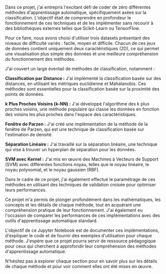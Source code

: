 Dans ce projet, j'ai entrepris l'excitant défi de coder de zéro différentes méthodes d'apprentissage automatique, spécifiquement axées sur la classification. L'objectif était de comprendre en profondeur le fonctionnement de ces techniques et de les implémenter sans recourir à des bibliothèques externes telles que Scikit-Learn ou TensorFlow.

Pour ce faire, nous avons choisi d'utiliser trois datasets présentant des niveaux de difficulté variés : facile, moyen et difficile. Chacun de ces jeux de données contient uniquement deux caractéristiques (2D), ce qui permet une visualisation plus simple des données et une meilleure compréhension du fonctionnement des méthodes.

J'ai couvert un large éventail de méthodes de classification, notamment :

<strong>Classification par Distance :</strong> J'ai implémenté la classification basée sur des distances, en utilisant les métriques euclidienne et Mahalanobis. Ces méthodes sont essentielles pour la classification basée sur la proximité des points de données.

<strong>k Plus Proches Voisins (k-NN) :</strong> J'ai développé l'algorithme des k plus proches voisins, une méthode populaire qui classe les données en fonction des voisins les plus proches dans l'espace des caractéristiques.

<strong>Fenêtre de Parzen :</strong> J'ai créé une implémentation de la méthode de la fenêtre de Parzen, qui est une technique de classification basée sur l'estimation de densité.

<strong>Séparation Linéaire :</strong> J'ai travaillé sur la séparation linéaire, une technique qui vise à trouver un hyperplan de séparation pour les données.

<strong>SVM avec Kernel :</strong> J'ai mis en œuvre des Machines à Vecteurs de Support (SVM) avec différentes fonctions noyau, telles que le noyau linéaire, le noyau polynomial, et le noyau gaussien (RBF).

Dans le cadre de ce projet, j'ai également effectué le paramétrage de ces méthodes en utilisant des techniques de validation croisée pour optimiser leurs performances.

Ce projet m'a permis de plonger profondément dans les mathématiques, les concepts et les détails de chaque méthode, tout en acquérant une compréhension pratique de leur fonctionnement. J'ai également eu l'occasion de comparer les performances de ces implémentations avec des outils d'apprentissage automatique standard.

L'objectif de ce Jupyter Notebook est de documenter ces implémentations, d'expliquer le code et de fournir des exemples d'utilisation pour chaque méthode. J'espère que ce projet pourra servir de ressource pédagogique pour ceux qui cherchent à approfondir leur compréhension des méthodes d'apprentissage automatique.

N'hésitez pas à explorer chaque section pour en savoir plus sur les détails de chaque méthode et pour voir comment elles ont été mises en œuvre.
